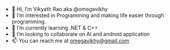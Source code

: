 - 👋 Hi, I’m Vikyath Rao aka @omegavikhy 
- 👀 I’m interested in Programming and making life easier through programming.
- 🌱 I’m currently learning .NET & C++
- 💞️ I’m looking to collaborate on AI and  android application
- 📫 You can reach me at omegavikhy@gmail.com

<!---
omegavikhy/omegavikhy is a ✨ special ✨ repository because its `README.md` (this file) appears on your GitHub profile.
You can click the Preview link to take a look at your changes.
--->
